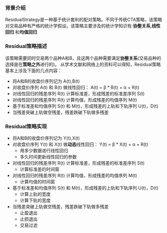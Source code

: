 ### 背景介绍
ResidualStrategy是一种基于统计套利的配对策略。不同于传统CTA策略，该策略对交易品种有严格的统计学假设。该策略主要涉及的统计学知识有:**协整关系**,**线性回归** 和**均值回归**

### Residual策略描述
该策略需要同时交易两个品种A和B，且这两个品种需要满足**协整关系**(交易品种的选择是在**策略之外**进行的)。
从学术文献和网络上的资料可以得知，Residual策略基本上涉及下面的几点内容：

- 将A和B的收盘价序列记为 A(t),B(t)
- 对收盘价序列 A(t) 和 B(t) 做线性回归： A(t) = β * B(t) + α + R(t)
- 对线性回归的残差序列 R(t) 计算标准差，形成残差的标准差序列 S(t)
- 对线性回归的残差序列 R(t) 计算均值，形成残差的均值序列 M(t)
- 基于标准差和均值序列 S(t) 和 M(t)，形成残差的上轨和下轨序列 U(t)，D(t)
- 当残差突破上轨做空残差，残差跌破下轨做多残差

### Residual策略实现

- 将A和B的收盘价序列记为 Y(t),X(t)
- 对收盘价序列 Y(t) 和 X(t) 做**动态**线性回归： Y(t) = β * X(t) + α + R(t)
  - 用多少数据进行线性回归
  - 多久时间更新线性回归的参数
- 对线性回归的残差序列 R(t) 计算标准差，形成残差的标准差序列 S(t)
  - 计算标准差的时间窗
- 对线性回归的残差序列 R(t) 计算均值，形成残差的均值序列 M(t)
  - 计算均值的时间窗
- 基于标准差和均值序列 S(t) 和 M(t)，形成残差的上轨和下轨序列 U(t)，D(t)
  - 计算上轨的宽度
  - 计算下轨的宽度
- 当残差突破上轨做空残差，残差跌破下轨做多残差
  - 止盈退出
  - 止损退出
  - 交易过滤
